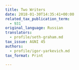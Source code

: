 ```yaml
---
title: Two Writers
date: 2018-01-30T14:35:41+00:00
related_tax_publication_term:
  - 931
original_language: Russian
translators:
  - profile/seth-graham.md
tax_issue: AGNI 45
authors:
  - profile/igor-yarkevich.md
tax_format: Print

---
```

